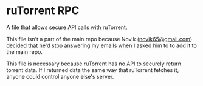 ruTorrent RPC
=========

A file that allows secure API calls with ruTorrent.

This file isn't a part of the main repo because Novik (novik65@gmail.com) decided that he'd stop answering my emails when I asked him to to add it to the main repo.

This file is necessary because ruTorrent has no API to securely return torrent data. If I returned data the same way that ruTorrent fetches it, anyone could control anyone else's server.

